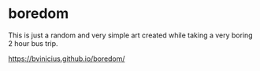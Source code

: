 # boredom
This is just a random and very simple art created while taking a very boring 2 hour bus trip.

https://bvinicius.github.io/boredom/
